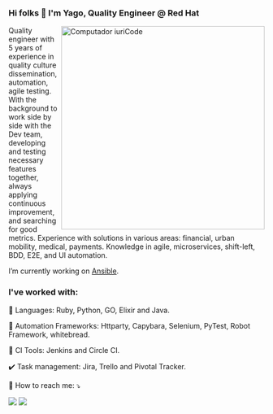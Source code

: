 ### Hi folks 👋 I'm Yago, Quality Engineer @ Red Hat
<img src="https://raw.githubusercontent.com/MicaelliMedeiros/micaellimedeiros/master/image/computer-illustration.png" min-width="400px" max-width="400px" width="400px" align="right" alt="Computador iuriCode">

<p align="left"> 
  Quality engineer with 5 years of experience in quality culture dissemination, automation, agile testing. With the background to work side by side with the Dev team, developing and testing necessary features together, always applying continuous improvement, and searching for good metrics. Experience with solutions in various areas: financial, urban mobility, medical, payments. Knowledge in agile, microservices, shift-left, BDD, E2E, and UI automation.
</p>

I’m currently working on <a href="https://github.com/ansible">Ansible</a>.

### I've worked with:
<p align="left">
  🦄 Languages: Ruby, Python, GO, Elixir and Java.
</p>

<p align="left">
  🧰 Automation Frameworks: Httparty, Capybara, Selenium, PyTest, Robot Framework, whitebread.
</p>

<p align="left">
  💼 CI Tools: Jenkins and Circle CI.
</p>


<p align="left">
  ✔️ Task management: Jira, Trello and Pivotal Tracker.
</p>

<p align="left">
  💌 How to reach me: ⤵️
</p>

<p align="left">
  <a href="mailto:yagomarquesja@gmail.com" alt="Gmail">
  <img src="https://img.shields.io/badge/-Gmail-FF0000?style=flat-square&labelColor=FF0000&logo=gmail&logoColor=white&link=yagomarquesja@gmail.com" /></a>

  <a href="https://www.linkedin.com/in/yagomarques/?locale=en_US" alt="Linkedin">
  <img src="https://img.shields.io/badge/-Linkedin-0e76a8?style=flat-square&logo=Linkedin&logoColor=white&link=yagomarques" /></a>
